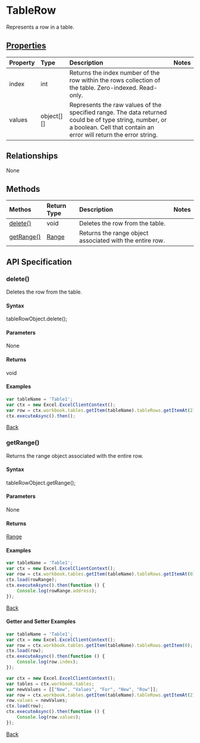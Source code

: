 # TableRow

Represents a row in a table.

## [Properties](#getter-and-setter-examples)
| Property       | Type    |Description|Notes |
|:---------------|:--------|:----------|:-----|
|index|int|Returns the index number of the row within the rows collection of the table. Zero-indexed. Read-only.||
|values|object[][]|Represents the raw values of the specified range. The data returned could be of type string, number, or a boolean. Cell that contain an error will return the error string.||

## Relationships
None

## Methods
| Methos           | Return Type    |Description|Notes |
|:---------------|:--------|:----------|:-----|
|[delete()](#delete)|void|Deletes the row from the table.||
|[getRange()](#getrange)|[Range](range.md)|Returns the range object associated with the entire row.||

## API Specification

### delete()
Deletes the row from the table.

#### Syntax
tableRowObject.delete();

#### Parameters
None

#### Returns
void

#### Examples

```js
var tableName = 'Table1';
var ctx = new Excel.ExcelClientContext();
var row = ctx.workbook.tables.getItem(tableName).tableRows.getItemAt(2);
ctx.executeAsync().then();
```


[Back](#methods)

### getRange()
Returns the range object associated with the entire row.

#### Syntax
tableRowObject.getRange();

#### Parameters
None

#### Returns
[Range](range.md)

#### Examples

```js
var tableName = 'Table1';
var ctx = new Excel.ExcelClientContext();
var row = ctx.workbook.tables.getItem(tableName).tableRows.getItemAt(0);
ctx.load(rowRange);
ctx.executeAsync().then(function () {
	Console.log(rowRange.address);
});
```


[Back](#methods)

#### Getter and Setter Examples

```js
var tableName = 'Table1';
var ctx = new Excel.ExcelClientContext();
var row = ctx.workbook.tables.getItem(tableName).tableRows.getItem(0);
ctx.load(row);
ctx.executeAsync().then(function () {
	Console.log(row.index);
});
```

```js
var ctx = new Excel.ExcelClientContext();
var tables = ctx.workbook.tables;
var newValues = [["New", "Values", "For", "New", "Row"]];
var row = ctx.workbook.tables.getItem(tableName).tableRows.getItemAt(2);
row.values = newValues;
ctx.load(row);
ctx.executeAsync().then(function () {
	Console.log(row.values);
});
```
[Back](#properties)
